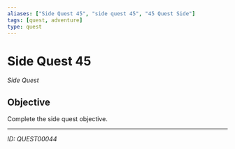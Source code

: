 ```yaml
---
aliases: ["Side Quest 45", "side quest 45", "45 Quest Side"]
tags: [quest, adventure]
type: quest
---
```


# Side Quest 45

*Side Quest*

## Objective
Complete the side quest objective.

---
*ID: QUEST00044*